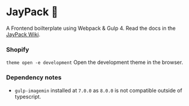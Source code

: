 # JayPack 🍾
A Frontend boilterplate using Webpack & Gulp 4. Read the docs in the [JayPack Wiki](https://github.com/JayBox325/JayPack/wiki).


### Shopify

`theme open -e development` Open the development theme in the browser.


### Dependency notes

- `gulp-imagemin` installed at `7.0.0` as `8.0.0` is not compatible outside of typescript.
